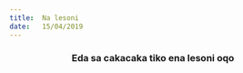 ```yaml
---
title:  Na lesoni
date:   15/04/2019
---
```


### <center>Eda sa cakacaka tiko ena lesoni oqo</center>